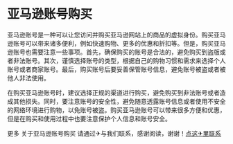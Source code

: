 # 亚马逊账号购买

亚马逊账号是一种可以让您访问并购买亚马逊网站上的商品的虚拟身份。购买亚马逊账号可以带来诸多便利，例如快速购物、更多的优惠和折扣等。但是，购买亚马逊账号也需要注意一些事项。首先，确保购买的账号是合法的，避免购买到盗版或者非法账号。其次，谨慎选择账号的类型，根据自己的购物习惯和需求来选择个人账号或者商家账号。最后，购买账号后要妥善保管账号信息，避免账号被盗或者被他人非法使用。

在购买亚马逊账号时，建议选择正规的渠道进行购买，避免购买到非法账号或者造成其他损失。同时，要注意账号的安全性，避免随意透露账号信息或者使用不安全的网络环境进行购物，以免账号被盗。购买亚马逊账号可以带来很多方便和优惠，但是在购买和使用过程中也要注意保护个人信息和账号安全。

更多 关于亚马逊账号购买 请通过✈与我们联系，感谢阅读，谢谢！[点这✈里联系](https://gg.k02.cc)